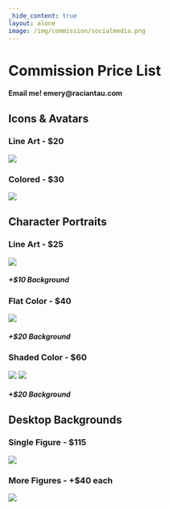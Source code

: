 ```yaml
---
_hide_content: true
layout: alone
image: /img/commission/socialmedia.png
---
```


<div id="commissions">
<h1>Commission Price List</h1>
<h4>Email me! emery@raciantau.com</h4>

<h2>Icons & Avatars</h2>
<div class="gallery">
  <div class="tier">
    <h3>Line Art - $20</h3>
    <img class="sm" src="/img/commission/icon-lineart.png" />
  </div>
  <div class="tier">
    <h3>Colored - $30</h3>
    <img class="sm" src="/img/commission/icon-color.png" />
  </div>
</div>

<h2>Character Portraits</h2>
<div class="gallery">
  <div class="tier">
    <h3>Line Art - $25</h3>
    <img src="/img/commission/portrait-lineart.png" />
    <h5>+$10 Background</h5>
  </div>
  <div class="tier">
    <h3>Flat Color - $40</h3>
    <img src="/img/commission/portrait-flat.png" />
    <h5>+$20 Background</h5>
  </div>
  <div class="long tier">
    <h3>Shaded Color - $60</h3>
    <div>
      <img src="/img/commission/portrait-shaded.png" />
      <img src="/img/commission/portrait-shaded2.png" />
    </div>
    <h5>+$20 Background</h5>
  </div>
</div>

<h2>Desktop Backgrounds</h2>
<div class="gallery">
  <div class="tier">
    <h3>Single Figure - $115</h3>
    <img class="lg" src="/img/commission/background-single.png" />
  </div>
  <div class="tier">
    <h3>More Figures - +$40 each</h3>
    <img class="lg" src="/img/commission/background-multi.png" />
  </div>
</div>
</div>
